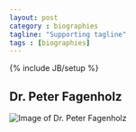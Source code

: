 ```yaml
---
layout: post
category : biographies
tagline: "Supporting tagline"
tags : [biographies]
---
```

{% include JB/setup %}

## Dr. Peter Fagenholz

<img src="http://www.abc.net.au/news/image/4632380-16x9-512x288.jpg" alt="Image of Dr. Peter Fagenholz">
